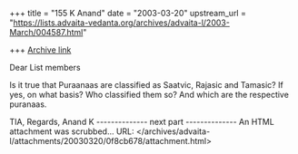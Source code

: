 +++
title = "155 K Anand"
date = "2003-03-20"
upstream_url = "https://lists.advaita-vedanta.org/archives/advaita-l/2003-March/004587.html"

+++
[Archive link](https://lists.advaita-vedanta.org/archives/advaita-l/2003-March/004587.html)

Dear List members

Is it true that Puraanaas are classified as Saatvic, Rajasic and Tamasic? If yes, on what basis? Who classified them so? And which are the respective puranaas.

TIA,
Regards,
Anand K
-------------- next part --------------
An HTML attachment was scrubbed...
URL: </archives/advaita-l/attachments/20030320/0f8cb678/attachment.html>
